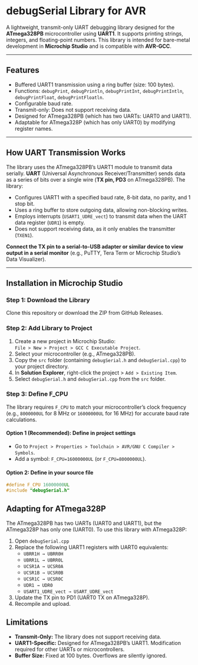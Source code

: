 # debugSerial Library for AVR

A lightweight, transmit-only UART debugging library designed for the **ATmega328PB** microcontroller using **UART1**. It supports printing strings, integers, and floating-point numbers. This library is intended for bare-metal development in **Microchip Studio** and is compatible with **AVR-GCC**.

---

## Features

- Buffered UART1 transmission using a ring buffer (size: 100 bytes).
- Functions: `debugPrint`, `debugPrintln`, `debugPrintInt`, `debugPrintIntln`, `debugPrintFloat`, `debugPrintFloatln`.
- Configurable baud rate.
- Transmit-only: Does not support receiving data.
- Designed for ATmega328PB (which has two UARTs: UART0 and UART1).
- Adaptable for ATmega328P (which has only UART0) by modifying register names.

---

## How UART Transmission Works

The library uses the ATmega328PB’s UART1 module to transmit data serially. **UART** (Universal Asynchronous Receiver/Transmitter) sends data as a series of bits over a single wire (**TX pin, PD3** on ATmega328PB). The library:

- Configures UART1 with a specified baud rate, 8-bit data, no parity, and 1 stop bit.
- Uses a ring buffer to store outgoing data, allowing non-blocking writes.
- Employs interrupts (`USART1_UDRE_vect`) to transmit data when the UART data register (`UDR1`) is empty.
- Does not support receiving data, as it only enables the transmitter (`TXEN1`).

**Connect the TX pin to a serial-to-USB adapter or similar device to view output in a serial monitor** (e.g., PuTTY, Tera Term or Microchip Studio’s Data Visualizer).

---

## Installation in Microchip Studio

### Step 1: Download the Library

Clone this repository or download the ZIP from GitHub Releases.

### Step 2: Add Library to Project

1. Create a new project in Microchip Studio:  
   `File > New > Project > GCC C Executable Project`.
2. Select your microcontroller (e.g., ATmega328PB).
3. Copy the `src` folder (containing `debugSerial.h` and `debugSerial.cpp`) to your project directory.
4. In **Solution Explorer**, right-click the project > `Add > Existing Item`.
5. Select `debugSerial.h` and `debugSerial.cpp` from the `src` folder.

### Step 3: Define F_CPU

The library requires `F_CPU` to match your microcontroller’s clock frequency (e.g., `8000000UL` for 8 MHz or `16000000UL` for 16 MHz) for accurate baud rate calculations.

#### Option 1 (Recommended): Define in project settings

- Go to `Project > Properties > Toolchain > AVR/GNU C Compiler > Symbols`.
- Add a symbol: `F_CPU=16000000UL` (or `F_CPU=8000000UL`).

#### Option 2: Define in your source file

```c
#define F_CPU 16000000UL
#include "debugSerial.h"
```

## Adapting for ATmega328P

The ATmega328PB has two UARTs (UART0 and UART1), but the ATmega328P has only one (UART0). To use this library with ATmega328P:

1. Open `debugSerial.cpp`
2. Replace the following UART1 registers with UART0 equivalents:
   - `UBRR1H → UBRR0H`
   - `UBRR1L → UBRR0L`
   - `UCSR1A → UCSR0A`
   - `UCSR1B → UCSR0B`
   - `UCSR1C → UCSR0C`
   - `UDR1 → UDR0`
   - `USART1_UDRE_vect → USART_UDRE_vect`
3. Update the TX pin to PD1 (UART0 TX on ATmega328P).
4. Recompile and upload.

## Limitations

- **Transmit-Only:** The library does not support receiving data.
- **UART1-Specific:** Designed for ATmega328PB’s UART1. Modification required for other UARTs or microcontrollers.
- **Buffer Size:** Fixed at 100 bytes. Overflows are silently ignored.
